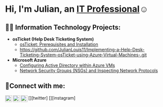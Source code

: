 <h1>Hi, I'm Julian, an <a href="https://linkedin.com/in/Julian">IT Professional</a>☺</h1>

<h2>👨‍💻 Information Technology Projects:</h2>

- <b>osTicket (Help Desk Ticketing System)</b>
  - [osTicket: Prerequisites and Installation](https://github.com/JulianLouis11/osticket-prereqs)
  - https://github.com/JulianLouis11/Implementing-a-Help-Desk-Ticketing-System-osTicket-using-Azure-Virtual-Machines-.git
- <b>Microsoft Azure</b>
  - [Configuring Active Directory within Azure VMs](https://github.com/JulianLouis11/configure-ad)
  - [Network Security Groups (NSGs) and Inspecting Network Protocols](https://github.com/JulianLouis11/azure-network-protocols)

<h2>🤳Connect with me:</h2>

[<img align="left" alt="Josh | Twitter" width="22px" src="https://cdn.jsdelivr.net/npm/simple-icons@v3/icons/twitter.svg" />][twitter]
[<img align="left" alt="Josh | LinkedIn" width="22px" src="https://cdn.jsdelivr.net/npm/simple-icons@v3/icons/linkedin.svg" />][linkedin]
[<img align="left" alt="Josh | Instagram" width="22px" src="https://cdn.jsdelivr.net/npm/simple-icons@v3/icons/instagram.svg" />][instagram]

[linkedin]: https://linkedin.com/in/JulianLouis
